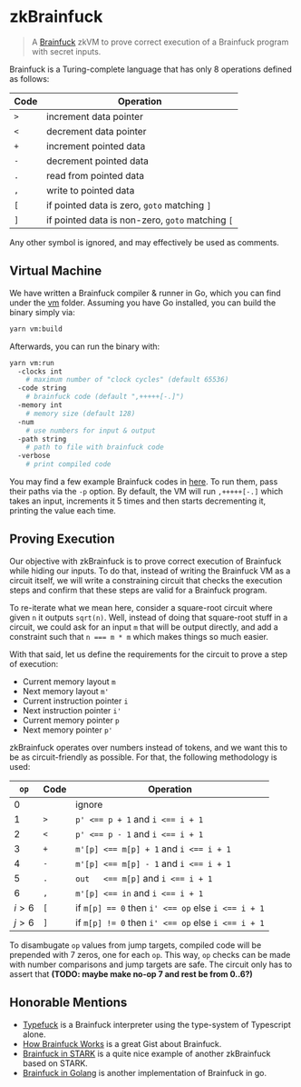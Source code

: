 # zkBrainfuck

> A [Brainfuck](https://en.wikipedia.org/wiki/Brainfuck) zkVM to prove correct execution of a Brainfuck program with secret inputs.

Brainfuck is a Turing-complete language that has only 8 operations defined as follows:

| Code | Operation                                        |
| ---- | ------------------------------------------------ |
| `>`  | increment data pointer                           |
| `<`  | decrement data pointer                           |
| `+`  | increment pointed data                           |
| `-`  | decrement pointed data                           |
| `.`  | read from pointed data                           |
| `,`  | write to pointed data                            |
| `[`  | if pointed data is zero, `goto` matching `]`     |
| `]`  | if pointed data is non-zero, `goto` matching `[` |

Any other symbol is ignored, and may effectively be used as comments.

## Virtual Machine

We have written a Brainfuck compiler & runner in Go, which you can find under the [vm](./vm/) folder. Assuming you have Go installed, you can build the binary simply via:

```sh
yarn vm:build
```

Afterwards, you can run the binary with:

```sh
yarn vm:run
  -clocks int
    # maximum number of "clock cycles" (default 65536)
  -code string
    # brainfuck code (default ",+++++[-.]")
  -memory int
    # memory size (default 128)
  -num
    # use numbers for input & output
  -path string
    # path to file with brainfuck code
  -verbose
    # print compiled code
```

You may find a few example Brainfuck codes in [here](./vm/code). To run them, pass their paths via the `-p` option. By default, the VM will run `,+++++[-.]` which takes an input, increments it 5 times and then starts decrementing it, printing the value each time.

## Proving Execution

Our objective with zkBrainfuck is to prove correct execution of Brainfuck while hiding our inputs. To do that, instead of writing the Brainfuck VM as a circuit itself, we will write a constraining circuit that checks the execution steps and confirm that these steps are valid for a Brainfuck program.

To re-iterate what we mean here, consider a square-root circuit where given `n` it outputs `sqrt(n)`. Well, instead of doing that square-root stuff in a circuit, we could ask for an input `m` that will be output directly, and add a constraint such that `n === m * m` which makes things so much easier.

With that said, let us define the requirements for the circuit to prove a step of execution:

- Current memory layout `m`
- Next memory layout `m'`
- Current instruction pointer `i`
- Next instruction pointer `i'`
- Current memory pointer `p`
- Next memory pointer `p'`

zkBrainfuck operates over numbers instead of tokens, and we want this to be as circuit-friendly as possible. For that, the following methodology is used:

| `op`    | Code | Operation                                          |
| ------- | ---- | -------------------------------------------------- |
| 0       |      | ignore                                             |
| 1       | `>`  | `p' <== p + 1` and `i <== i + 1`                   |
| 2       | `<`  | `p' <== p - 1` and `i <== i + 1`                   |
| 3       | `+`  | `m'[p] <== m[p] + 1` and `i <== i + 1`             |
| 4       | `-`  | `m'[p] <== m[p] - 1` and `i <== i + 1`             |
| 5       | `.`  | `out   <== m[p]` and `i <== i + 1`                 |
| 6       | `,`  | `m'[p] <== in` and `i <== i + 1`                   |
| $i > 6$ | `[`  | if `m[p] == 0` then `i' <== op` else `i <== i + 1` |
| $j > 6$ | `]`  | if `m[p] != 0` then `i' <== op` else `i <== i + 1` |

To disambugate `op` values from jump targets, compiled code will be prepended with 7 zeros, one for each `op`. This way, `op` checks can be made with number comparisons and jump targets are safe. The circuit only has to assert that **(TODO: maybe make no-op 7 and rest be from 0..6?)**

## Honorable Mentions

- [Typefuck](https://github.com/susisu/typefuck) is a Brainfuck interpreter using the type-system of Typescript alone.
- [How Brainfuck Works](https://gist.github.com/roachhd/dce54bec8ba55fb17d3a) is a great Gist about Brainfuck.
- [Brainfuck in STARK](https://neptune.cash/learn/brainfuck-tutorial/) is a quite nice example of another zkBrainfuck based on STARK.
- [Brainfuck in Golang](https://github.com/kgabis/brainfuck-go/blob/master/bf.go) is another implementation of Brainfuck in go.
